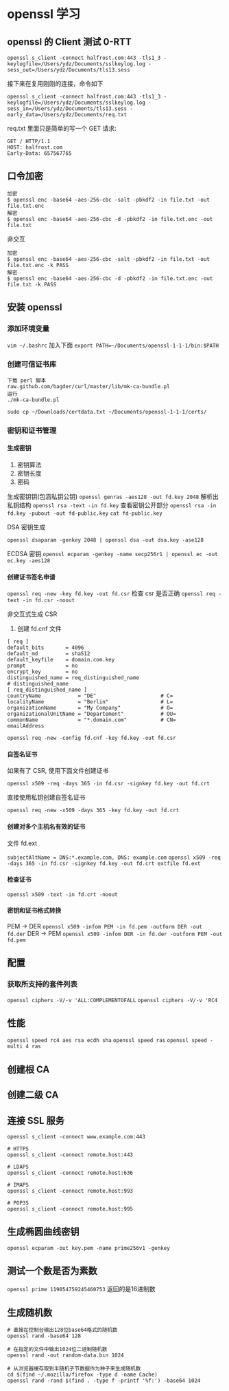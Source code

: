 # openssl 学习

## openssl 的 Client 测试 0-RTT

`openssl s_client -connect halfrost.com:443 -tls1_3 -keylogfile=/Users/ydz/Documents/sslkeylog.log -sess_out=/Users/ydz/Documents/tls13.sess`

接下来在复用刚刚的连接，命令如下

`openssl s_client -connect halfrost.com:443 -tls1_3 -keylogfile=/Users/ydz/Documents/sslkeylog.log -sess_in=/Users/ydz/Documents/tls13.sess -early_data=/Users/ydz/Documents/req.txt`

req.txt 里面只是简单的写一个 GET 请求:

```
GET / HTTP/1.1
HOST: halfrost.com
Early-Data: 657567765
```

## 口令加密

```
加密
$ openssl enc -base64 -aes-256-cbc -salt -pbkdf2 -in file.txt -out file.txt.enc
解密
$ openssl enc -base64 -aes-256-cbc -d -pbkdf2 -in file.txt.enc -out file.txt
```

非交互

```
加密
$ openssl enc -base64 -aes-256-cbc -salt -pbkdf2 -in file.txt -out file.txt.enc -k PASS
解密
$ openssl enc -base64 -aes-256-cbc -d -pbkdf2 -in file.txt.enc -out file.txt -k PASS
```

## 安装 openssl

### 添加环境变量
`vim ~/.bashrc`
加入下面
`export PATH=~/Documents/openssl-1-1-1/bin:$PATH `

### 创建可信证书库

```
下载 perl 脚本
raw.github.com/bagder/curl/master/lib/mk-ca-bundle.pl
运行
./mk-ca-bundle.pl

sudo cp ~/Downloads/certdata.txt ~/Documents/openssl-1-1-1/certs/
```

### 密钥和证书管理

#### 生成密钥

1. 密钥算法
2. 密钥长度
3. 密码

生成密钥钥(包涵私钥公钥)
`openssl genras -aes128 -out fd.key 2048`
解析出私钥结构
`openssl rsa -text -in fd.key`
查看密钥公开部分
`openssl rsa -in fd.key -pubout -out fd-public.key`
`cat fd-public.key`

DSA 密钥生成

`openssl dsaparam -genkey 2048 | openssl dsa -out dsa.key -ase128`

ECDSA 密钥
`openssl ecparam -genkey -name secp256r1 | openssl ec -out ec.key -aes128`

#### 创建证书签名申请

`openssl req -new -key fd.key -out fd.csr`
检查 csr 是否正确
`openssl req -text -in fd.csr -noout`

非交互式生成 CSR

1. 创建 fd.cnf 文件
```
[ req ]
default_bits       = 4096
default_md         = sha512
default_keyfile    = domain.com.key
prompt             = no
encrypt_key        = no
distinguished_name = req_distinguished_name
# distinguished_name
[ req_distinguished_name ]
countryName            = "DE"                     # C=
localityName           = "Berlin"                 # L=
organizationName       = "My Company"             # O=
organizationalUnitName = "Departement"            # OU=
commonName             = "*.domain.com"           # CN=
emailAddress 
```
`openssl req -new -config fd.cnf -key fd.key -out fd.csr`

#### 自签名证书

如果有了 CSR, 使用下面文件创建证书

`openssl x509 -req -days 365 -in fd.csr -signkey fd.key -out fd.crt`

直接使用私钥创建自签名证书

`openssl req -new -x509 -days 365 -key fd.key -out fd.crt`

#### 创建对多个主机名有效的证书

文件 fd.ext

`subjectAltName = DNS:*.example.com, DNS: example.com`
`openssl x509 -req -days 365 -in fd.csr -signkey fd.key -out fd.crt extfile fd.ext`
#### 检查证书

`openssl x509 -text -in fd.crt -noout`

#### 密钥和证书格式转换

PEM -> DER
`openssl x509 -infom PEM -in fd.pem -outform DER -out fd.der`
DER -> PEM
`openssl x509 -infom DER -in fd.der -outform PEM -out fd.pem`

## 配置

### 获取所支持的套件列表

`openssl ciphers -V/-v 'ALL:COMPLEMENTOFALL`
`openssl ciphers -V/-v 'RC4`

## 性能

`openssl speed rc4 aes rsa ecdh sha`
`openssl speed ras`
`openssl speed -multi 4 ras`

## 创建根 CA

## 创建二级 CA

## 连接 SSL 服务

`openssl s_client -connect www.example.com:443`

```
# HTTPS
openssl s_client -connect remote.host:443

# LDAPS
openssl s_client -connect remote.host:636

# IMAPS
openssl s_client -connect remote.host:993

# POP3S
openssl s_client -connect remote.host:995
```

## 生成椭圆曲线密钥

`openssl ecparam -out key.pem -name prime256v1 -genkey`

## 测试一个数是否为素数
`openssl prime 119054759245460753`
返回的是16进制数

## 生成随机数

```
# 直接在控制台输出128位base64格式的随机数
openssl rand -base64 128

# 在指定的文件中输出1024位二进制随机数
openssl rand -out random-data.bin 1024

# 从浏览器缓存取到半随机子节数据作为种子来生成随机数
cd $(find ~/.mozilla/firefox -type d -name Cache)
openssl rand -rand $(find . -type f -printf '%f:') -base64 1024

```